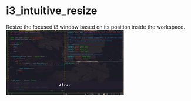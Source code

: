  # i3_intuitive_resize
 
 Resize the focused i3 window based on its position inside the workspace.
![Demo](demo/demo.gif)
